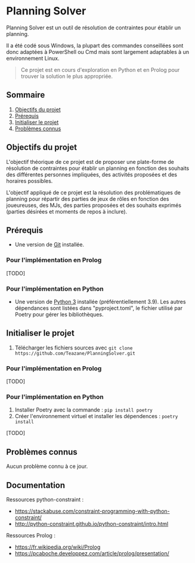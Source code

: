 # Planning Solver
Planning Solver est un outil de résolution de contraintes pour établir un planning.

Il a été codé sous Windows, la plupart des commandes conseillées sont donc adaptées à PowerShell ou Cmd mais sont largement adaptables à un environnement Linux.

> Ce projet est en cours d'exploration en Python et en Prolog pour trouver la solution le plus appropriée.

## Sommaire
1. [Objectifs du projet](#objectifs-du-projet)
1. [Prérequis](#prérequis)
1. [Initialiser le projet](#initialiser-le-projet)
1. [Problèmes connus](#problèmes-connus)

## Objectifs du projet
L'objectif théorique de ce projet est de proposer une plate-forme de résolution de contraintes pour établir un planning en fonction des souhaits des différentes personnes impliquées, des activités proposées et des horaires possibles. 

L'objectif appliqué de ce projet est la résolution des problématiques de planning pour répartir des parties de jeux de rôles en fonction des joueureuses, des MJs, des parties proposées et des souhaits exprimés (parties désirées et moments de repos à inclure).

## Prérequis
- Une version de [Git](https://git-scm.com/downloads) installée.

### Pour l'implémentation en Prolog
[TODO]

### Pour l'implémentation en Python 
- Une version de [Python 3](https://www.python.org/downloads/) installée (préférentiellement 3.9).
Les autres dépendances sont listées dans "pyproject.toml", le fichier utilisé par Poetry pour gérer les bibliothèques.

## Initialiser le projet
1. Télécharger les fichiers sources avec `git clone https://github.com/Teazane/PlanningSolver.git`

### Pour l'implémentation en Prolog
[TODO]

### Pour l'implémentation en Python 
1. Installer Poetry avec la commande : `pip install poetry`
1. Créer l'environnement virtuel et installer les dépendences : `poetry install`

[TODO]

## Problèmes connus
Aucun problème connu à ce jour.

## Documentation
Ressources python-constraint : 
- https://stackabuse.com/constraint-programming-with-python-constraint/
- http://python-constraint.github.io/python-constraint/intro.html

Ressources Prolog : 
- https://fr.wikipedia.org/wiki/Prolog
- https://pcaboche.developpez.com/article/prolog/presentation/
